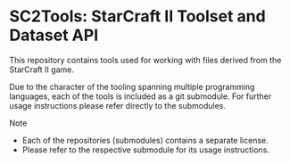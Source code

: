 # SC2Tools: StarCraft II Toolset and Dataset API

This repository contains tools used for working with files derived from the StarCraft II game.

Due to the character of the tooling spanning multiple programming languages, each of the tools is included as a git submodule.
For further usage instructions please refer directly to the submodules.

> [!NOTE]
> - Each of the repositories (submodules) contains a separate license.
> - Please refer to the respective submodule for its usage instructions.
